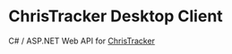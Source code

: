 # ChrisTracker Desktop Client
C# / ASP.NET Web API for [ChrisTracker](https://github.com/camilleryr/ChrisTracker)
